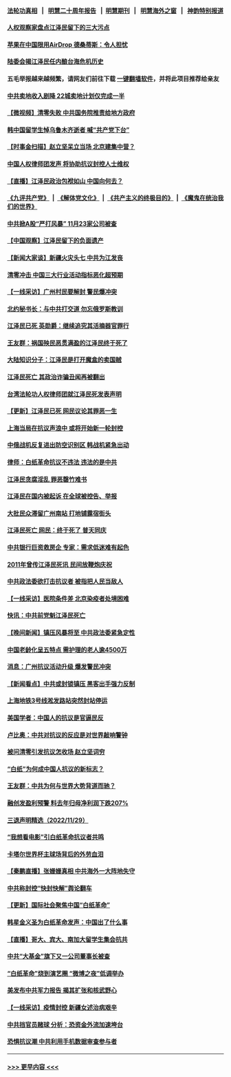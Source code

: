 #### [法轮功真相](https://github.com/gfw-breaker/truth/blob/master/README.md?t=0) &nbsp;&nbsp;|&nbsp;&nbsp; [明慧二十周年报告](https://github.com/gfw-breaker/mh-reports/blob/master/README.md?t=0) &nbsp;&nbsp;|&nbsp;&nbsp;[明慧期刊](https://github.com/gfw-breaker/mh-qikan) &nbsp;&nbsp;|&nbsp;&nbsp; [明慧海外之窗](https://github.com/gfw-breaker/mh-news/blob/master/README.md?t=0) &nbsp;&nbsp;|&nbsp;&nbsp; [神韵特别报道](https://github.com/gfw-breaker/mh-news/blob/master/shenyun.md?t=0)
#### [人权观察家盘点江泽民留下的三大污点](../pages/nsc413/n13876227.md?t=12010601) 
#### [苹果在中国限用AirDrop 德桑蒂斯：令人担忧](../pages/nsc413/n13876137.md?t=12010601) 
#### [陆委会揭江泽民任内酿台海危机历史](../pages/nsc413/n13876196.md?t=12010601) 
#### 五毛举报越来越频繁，请网友们前往下载 [一键翻墙软件](https://github.com/gfw-breaker/ssr-accounts)，并将此项目推荐给亲友
#### [中共卖地收入剧降 22城卖地计划仅完成一半](../pages/nsc413/n13876229.md?t=12010601) 
#### [【微视频】清零失败 中共国务院推责给地方政府](../pages/nsc413/n13876084.md?t=12010601) 
#### [韩中国留学生悼乌鲁木齐逝者 喊“共产党下台”](../pages/nsc413/n13876166.md?t=12010601) 
#### [【时事金扫描】赵立坚呆立当场 北京建集中营？](../pages/nsc413/n13876191.md?t=12010601) 
#### [中国人权律师团发声 将协助抗议封控人士维权](../pages/nsc413/n13876064.md?t=12010601) 
#### [【直播】江泽民政治包袱如山 中国向何去？](../pages/nsc413/n13876226.md?t=12010601) 
#### [《九评共产党》](https://github.com/begood0513/9ping.md/blob/master/README.md) &nbsp;|&nbsp; [《解体党文化》](../../../../jtdwh.md/blob/master/README.md)  &nbsp;|&nbsp; [《共产主义的终极目的》](../../../../gczydzjmd.md/blob/master/README.md) &nbsp;|&nbsp; [《魔鬼在统治我们的世界》](../../../../mgztzwmdsj.md/blob/master/README.md) 
#### [中共掀A股“严打风暴” 11月23家公司被查](../pages/nsc413/n13876203.md?t=12010601) 
#### [【中国观察】江泽民留下的负面遗产](../pages/nsc413/n13876194.md?t=12010601) 
#### [【新闻大家谈】新疆火灾头七 中共为江发丧](../pages/nsc413/n13876165.md?t=12010601) 
#### [清零冲击 中国三大行业活动指标恶化超预期](../pages/nsc413/n13876195.md?t=12010601) 
#### [【一线采访】广州村民要解封 警民爆冲突](../pages/nsc413/n13876058.md?t=12010601) 
#### [北约秘书长：与中共打交道 勿忘俄罗斯教训](../pages/nsc413/n13876156.md?t=12010601) 
#### [江泽民已死 英勋爵：继续追究其活摘器官罪行](../pages/nsc413/n13876197.md?t=12010601) 
#### [王友群：祸国殃民恶贯满盈的江泽民终于死了](../pages/nsc413/n13876096.md?t=12010601) 
#### [大陆知识分子：江泽民是打开魔盒的卖国贼](../pages/nsc413/n13876056.md?t=12010601) 
#### [江泽民死亡 其政治诈骗丑闻再被翻出](../pages/nsc413/n13876045.md?t=12010601) 
#### [台湾法轮功人权律师团就江泽民死发表声明](../pages/nsc413/n13876141.md?t=12010601) 
#### [【更新】江泽民已死 网民议论其罪恶一生](../pages/nsc413/n13876029.md?t=12010601) 
#### [上海当局在抗议声浪中 或将开始新一轮封控](../pages/nsc413/n13875873.md?t=12010601) 
#### [中俄战机反复进出防空识别区 韩战机紧急出动](../pages/nsc413/n13876063.md?t=12010601) 
#### [律师：白纸革命抗议不违法 违法的是中共](../pages/nsc413/n13875995.md?t=12010601) 
#### [江泽民贪腐淫乱 罪恶罄竹难书](../pages/nsc413/n13876017.md?t=12010601) 
#### [江泽民在国内被起诉 在全球被控告、举报](../pages/nsc413/n13876054.md?t=12010601) 
#### [大批民众滞留广州南站 打地铺露宿街头](../pages/nsc413/n13876026.md?t=12010601) 
#### [江泽民死亡 网民：终于死了 普天同庆](../pages/nsc413/n13875982.md?t=12010601) 
#### [中共银行巨资救房企 专家：需求低迷难有起色](../pages/nsc413/n13875280.md?t=12010601) 
#### [2011年曾传江泽民死讯 民间放鞭炮庆祝](../pages/nsc413/n13876008.md?t=12010601) 
#### [中共政法委欲打击抗议者 被指把人民当敌人](../pages/nsc413/n13875921.md?t=12010601) 
#### [【一线采访】医院条件差 北京染疫者处境困难](../pages/nsc413/n13875925.md?t=12010601) 
#### [快讯：中共前党魁江泽民死亡](../pages/nsc413/n13875999.md?t=12010601) 
#### [【晚间新闻】镇压风暴将至 中共政法委紧急定性](../pages/nsc413/n13875432.md?t=12010601) 
#### [中国老龄化呈五特点 需护理的老人逾4500万](../pages/nsc413/n13875255.md?t=12010601) 
#### [消息：广州抗议活动升级 爆发警民冲突](../pages/nsc413/n13875902.md?t=12010601) 
#### [【新闻看点】中共或封锁镇压 黑客出手强力反制](../pages/nsc413/n13875658.md?t=12010601) 
#### [上海地铁3号线淞发路站突然封站停运](../pages/nsc413/n13875759.md?t=12010601) 
#### [美国学者：中国人的抗议是官逼民反](../pages/nsc413/n13875852.md?t=12010601) 
#### [卢比奥：中共对抗议的反应是对世界敲响警钟](../pages/nsc413/n13875828.md?t=12010601) 
#### [被问清零引发抗议怎收场 赵立坚词穷](../pages/nsc413/n13875757.md?t=12010601) 
#### [“白纸”为何成中国人抗议的新标志？](../pages/nsc413/n13875761.md?t=12010601) 
#### [王友群：中共为何与世界大势背道而驰？](../pages/nsc413/n13875638.md?t=12010601) 
#### [融创发盈利预警 料去年归母净利润下跌207%](../pages/nsc413/n13875705.md?t=12010601) 
#### [三退声明精选（2022/11/29）](../pages/nsc413/n13875760.md?t=12010601) 
#### [“我想看电影”引白纸革命抗议者共鸣](../pages/nsc413/n13875742.md?t=12010601) 
#### [卡塔尔世界杯主球场背后的外劳血泪](../pages/nsc413/n13875681.md?t=12010601) 
#### [【秦鹏直播】张姗姗真相 中共海外一大阵地失守](../pages/nsc413/n13875626.md?t=12010601) 
#### [中共称封控“快封快解”舆论翻车](../pages/nsc413/n13875668.md?t=12010601) 
#### [【更新】国际社会聚焦中国“白纸革命”](../pages/nsc413/n13875376.md?t=12010601) 
#### [韩星金义圣为白纸革命发声：中国出了什么事](../pages/nsc413/n13875645.md?t=12010601) 
#### [【直播】哥大、宾大、南加大留学生集会抗共](../pages/nsc413/n13875540.md?t=12010601) 
#### [中共“大基金”旗下又一公司董事长被查](../pages/nsc413/n13875610.md?t=12010601) 
#### [“白纸革命”烧到演艺圈 “微博之夜”低调举办](../pages/nsc413/n13875558.md?t=12010601) 
#### [美发布中共军力报告 揭其扩张和核武野心](../pages/nsc413/n13875585.md?t=12010601) 
#### [【一线采访】疫情封控 新疆女述治病艰辛](../pages/nsc413/n13875400.md?t=12010601) 
#### [中共挡官员赌球 分析：恐资金外流加速垮台](../pages/nsc413/n13875242.md?t=12010601) 
#### [恐惧抗议潮 中共利用手机数据审查参与者](../pages/nsc413/n13875552.md?t=12010601) 

----
#### [ >>> 更早内容 <<< ](../indexes/nsc413-earlier.md)
